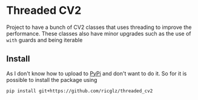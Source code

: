 # Threaded CV2

Project to have a bunch of CV2 classes that uses threading to improve the
performance. These classes also have minor upgrades such as the use of `with`
guards and being iterable

## Install

As I don't know how to upload to [PyPi](https://pypi.org) and don't want to do it. So for it is possible to install the package using

```
pip install git+https://github.com/ricglz/threaded_cv2
```
